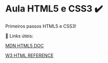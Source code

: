 # Aula HTML5 e CSS3 ✔️

Primeiros passos HTML5 e CSS3!

🔗 Links úteis:

[MDN HTML5 DOC](https://developer.mozilla.org/en-US/docs/Web/HTML)

[W3 HTML REFERENCE](https://dev.w3.org/html5/html-author/)
